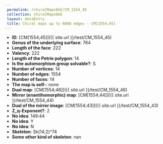 ```yaml
--- 
 permalink: /chiralMaps6kE/CM_1554_45 
 collection: chiralMaps6kE
 layout: dataEntry
 title: Chiral maps up to 6000 edges - CM[1554;45]
---
```


- **ID**: [CM[1554;45]]({{ site.url }}/test/CM_1554_45)
- **Genus of the underlying surface**: 764
- **Length of the face**: 222
- **Valency**: 222
- **Length of the Petrie polygon**: 14
- **Is the automorphism group solvable?**: S
- **Number of vertices**: 14
- **Number of edges**: 1554
- **Number of faces**: 14
- **The map is self-**: none
- **Dual map**: [CM[1554;46]]({{ site.url }}/test/CM_1554_46)
- **Mirror (enantihomorphic) map**: [CM[1554;44]]({{ site.url }}/test/CM_1554_44)
- **Dual of the mirror image**: [CM[1554;43]]({{ site.url }}/test/CM_1554_43)
- **Z_q-Exponent?**: 2
- **No idea**:  149:44
- **No idea**: Y
- **No idea**: N
- **Skeleton**: Sk(14;2)^74
- **Some other kind of skeleton**: nan
